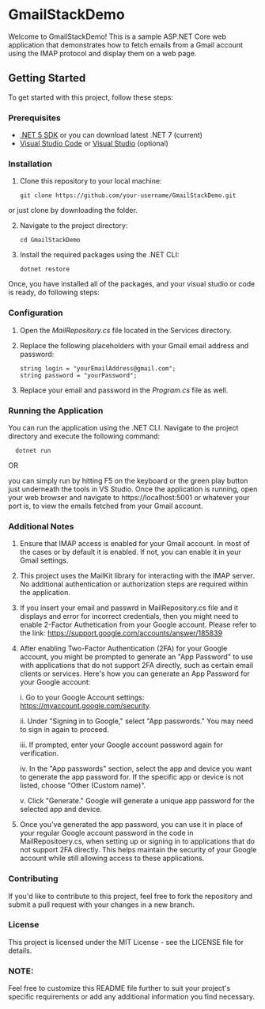 # GmailStackDemo

Welcome to GmailStackDemo! This is a sample ASP.NET Core web application that demonstrates how to fetch emails from a Gmail account using the IMAP protocol and display them on a web page.

## Getting Started

To get started with this project, follow these steps:

### Prerequisites

- [.NET 5 SDK](https://dotnet.microsoft.com/download/dotnet/5.0) or you can download latest .NET 7 (current)
- [Visual Studio Code](https://code.visualstudio.com/) or [Visual Studio](https://visualstudio.microsoft.com/) (optional)

### Installation

1. Clone this repository to your local machine:

      ````git clone https://github.com/your-username/GmailStackDemo.git````

or just clone by downloading the folder.

2. Navigate to the project directory:

      ````cd GmailStackDemo````

3. Install the required packages using the .NET CLI:

      ````dotnet restore````

Once, you have installed all of the packages, and your visual studio or code is ready, do following steps:

### Configuration
1. Open the _MailRepository.cs_ file located in the Services directory.

2. Replace the following placeholders with your Gmail email address and password:

      ````
      string login = "yourEmailAddress@gmail.com";
      string password = "yourPassword";
      ````

3. Replace your email and password in the _Program.cs_ file as well.

### Running the Application

You can run the application using the .NET CLI. Navigate to the project directory and execute the following command:

      dotnet run

OR

you can simply run by hitting F5 on the keyboard or the green play button just underneath the tools in VS Studio. 
Once the application is running, open your web browser and navigate to https://localhost:5001 or whatever your port is, to view the emails fetched from your Gmail account.

### Additional Notes

1. Ensure that IMAP access is enabled for your Gmail account. In most of the cases or by default it is enabled. If not, you can enable it in your Gmail settings.
2. This project uses the MailKit library for interacting with the IMAP server. No additional authentication or authorization steps are required within the application.
3. If you insert your email and passwrd in MailRepository.cs file and it displays and error for incorrect credentials, then you might need to enable 2-Factor Authetication from your Google account.
  Please refer to the link: https://support.google.com/accounts/answer/185839
4. After enabling Two-Factor Authentication (2FA) for your Google account, you might be prompted to generate an "App Password" to use with applications that do not support 2FA directly, such as certain email clients or services.
  Here's how you can generate an App Password for your Google account:

    i.  Go to your Google Account settings: https://myaccount.google.com/security.
   
    ii.  Under "Signing in to Google," select "App passwords." You may need to sign in again to proceed.
   
    iii.  If prompted, enter your Google account password again for verification.
   
    iv.  In the "App passwords" section, select the app and device you want to generate the app password for. If the specific app or device is not listed, choose "Other (Custom name)".
   
    v.  Click "Generate." Google will generate a unique app password for the selected app and device.
   
   
6. Once you've generated the app password, you can use it in place of your regular Google account password in the code in MailRepositoery.cs, when setting up or signing in to applications that do not support 2FA directly. This helps maintain the security of your Google account while still allowing access to these applications.

### Contributing

If you'd like to contribute to this project, feel free to fork the repository and submit a pull request with your changes in a new branch.

### License

This project is licensed under the MIT License - see the LICENSE file for details.

### NOTE:

Feel free to customize this README file further to suit your project's specific requirements or add any additional information you find necessary.
